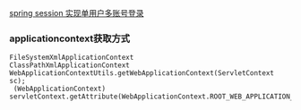 [spring session 实现单用户多账号登录](https://blog.csdn.net/u011244202/article/details/60468922)



### applicationcontext获取方式
    FileSystemXmlApplicationContext
    ClassPathXmlApplicationContext
    WebApplicationContextUtils.getWebApplicationContext(ServletContext sc);
     (WebApplicationContext) servletContext.getAttribute(WebApplicationContext.ROOT_WEB_APPLICATION_CONTEXT_ATTRIBUTE);